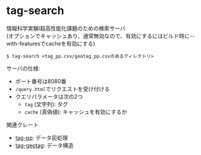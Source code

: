 # tag-search
情報科学実験I超高性能化課題のための検索サーバ  
(オプションでキャッシュあり、通常無効なので、有効にするにはビルド時に--with-featuresでcacheを有効にする)    

    $ tag-search <tag_pp.csv/geotag_pp.csvのあるディレクトリ>


サーバの仕様:  
- ポート番号は8080番  
- `/query.html`でリクエストを受け付ける  
- クエリパラメータは次の2つ  
    - `tag`   (文字列): タグ  
    - `cache` (真偽値): キャッシュを有効にするか  

関連クレート
- [tag-pp](https://github.com/equal-l2/tag-pp): データ前処理
- [tag-geotag](https://github.com/equal-l2/tag-geotag): データ構造

